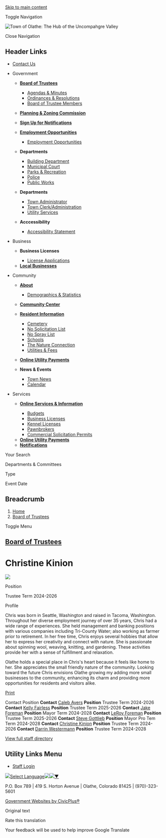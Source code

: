 [Skip to main content](https://www.townofolathe.org/board-trustees/directory-listing/christine-kinion/)

Toggle Navigation

![Town of Olathe: The Hub of the Uncompahgre Valley](https://www.townofolathe.org/sites/g/files/vyhlif9641/files/logo.png)

Close Navigation

## Header Links

- [Contact Us](https://www.townofolathe.org/contact-us)

<!--THE END-->

- Government
  
  - [**Board of Trustees**](https://www.townofolathe.org/board-trustees)
    
    - [Agendas &amp; Minutes](https://www.townofolathe.org/meetings)
    - [Ordinances &amp; Resolutions](https://www.townofolathe.org/ordinances)
    - [Board of Trustee Members](https://www.townofolathe.org/node/1221)
  - [**Planning &amp; Zoning Commission**](https://www.townofolathe.org/planning-zoning-commission)
  - [**Sign Up for Notifications**](https://www.townofolathe.org/portal)
  - [**Employment Opportunities**](https://www.townofolathe.org/Employment-Opportunities)
    
    - [Employment Opportunities](https://www.townofolathe.org/Employment-Opportunities)
  
  <!--THE END-->
  
  - **Departments**
    
    - [Building Department](https://www.townofolathe.org/building-department)
    - [Municipal Court](https://www.townofolathe.org/municipal-court)
    - [Parks &amp; Recreation](https://www.townofolathe.org/parks)
    - [Police](https://www.townofolathe.org/police)
    - [Public Works](https://www.townofolathe.org/public-works)
  
  <!--THE END-->
  
  - **Departments**
    
    - [Town Administrator](https://www.townofolathe.org/town-administrator)
    - [Town Clerk/Administration](https://www.townofolathe.org/town-clerkadministration)
    - [Utility Services](https://www.townofolathe.org/utility-services)
  
  <!--THE END-->
  
  - **Acccessibility**
    
    - [Accessibility Statement](https://www.townofolathe.org/Accessibility-Statement)
- Business
  
  - **Business Licenses**
    
    - [License Applications](https://www.townofolathe.org/node/286)
  
  <!--THE END-->
  
  - [**Local Businesses**](https://www.townofolathe.org/node/311)
  
  <!--THE END-->
  
  <!--THE END-->
- Community
  
  - [**About**](https://www.townofolathe.org/about)
    
    - [Demographics &amp; Statistics](https://www.townofolathe.org/node/111)
  - [**Community Center**](https://www.townofolathe.org/node/266)
  
  <!--THE END-->
  
  - [**Resident Information**](https://www.townofolathe.org/resident-services)
    
    - [Cemetery](https://www.townofolathe.org/node/256)
    - [No Solicitation List](https://www.townofolathe.org/node/246)
    - [No Spray List](https://www.townofolathe.org/node/251)
    - [Schools](https://www.townofolathe.org/node/271)
    - [The Nature Connection](https://www.townofolathe.org/node/241)
    - [Utilities &amp; Fees](https://www.townofolathe.org/node/276)
  
  <!--THE END-->
  
  - [**Online Utility Payments**](https://www.townofolathe.org/node/261)
  - **News &amp; Events**
    
    - [Town News](https://www.townofolathe.org/news)
    - [Calendar](https://www.townofolathe.org/calendar)
  
  <!--THE END-->
- Services
  
  - [**Online Services &amp; Information**](https://www.townofolathe.org/online-services)
    
    - [Budgets](https://www.townofolathe.org/node/306)
    - [Business Licenses](https://www.townofolathe.org/node/286)
    - [Kennel Licenses](https://www.townofolathe.org/node/291)
    - [Pawnbrokers](https://www.townofolathe.org/node/296)
    - [Commercial Solicitation Permits](https://www.townofolathe.org/node/301)
  
  <!--THE END-->
  
  - [**Online Utility Payments**](https://www.townofolathe.org/node/261)
  - [**Notifications**](https://www.townofolathe.org/portal)
  
  <!--THE END-->
  
  <!--THE END-->

Your Search

Departments &amp; Committees

Type

Event Date

## Breadcrumb

1. [Home](https://www.townofolathe.org)
2. [Board of Trustees](https://www.townofolathe.org/board-trustees)

Toggle Menu

## [Board of Trustees](https://www.townofolathe.org/board-trustees)

# Christine Kinion

![](https://www.townofolathe.org/sites/g/files/vyhlif9641/files/styles/directory_listings_body_with_photo/public/media/board-trustees/image/2231/trusteekinion.jpg?itok=naqqyYPP)

Position

Trustee Term 2024-2026

Profile

Chris was born in Seattle, Washington and raised in Tacoma, Washington. Throughout her diverse employment journey of over 35 years, Chris had a wide range of experiences. She held management and banking positions with various companies including Tri-County Water; also working as farmer prior to retirement. In her free time, Chris enjoys several hobbies that allow her to express her creativity and connect with nature. She is passionate about spinning wool, weaving, knitting, and gardening. These activities provide her with a sense of fulfillment and relaxation. 

Olathe holds a special place in Chris's heart because it feels like home to her. She appreciates the small friendly nature of the community. Looking toward the future Chris envisions Olathe growing my adding more small businesses to the community, enhancing its charm and providing more opportunities for residents and visitors alike. 

[Print](https://www.townofolathe.org/print/pdf/node/1196)

Contact Position **Contact** [Caleb Ayers](https://www.townofolathe.org/board-trustees/directory-listing/caleb-ayers) **Position** Trustee Term 2024-2026 **Contact** [Kelly Fairless](https://www.townofolathe.org/board-trustees/directory-listing/kelly-fairless) **Position** Trustee Term 2025-2026 **Contact** [Jake Foreman](https://www.townofolathe.org/board-trustees/directory-listing/jake-foreman) **Position** Mayor Term 2024-2028 **Contact** [LeRoy Foreman](https://www.townofolathe.org/board-trustees/directory-listing/leroy-foreman) **Position** Trustee Term 2025-2026 **Contact** [Steve Gottlieb](https://www.townofolathe.org/board-trustees/directory-listing/steve-gottlieb) **Position** Mayor Pro Tem Term 2024-2028 **Contact** [Christine Kinion](https://www.townofolathe.org/board-trustees/directory-listing/christine-kinion) **Position** Trustee Term 2024-2026 **Contact** [Darrin Westermann](https://www.townofolathe.org/board-trustees/directory-listing/darrin-westermann) **Position** Trustee Term 2024-2028

[View full staff directory](https://www.townofolathe.org/directory)

## Utility Links Menu

- [Staff Login](https://www.townofolathe.org/login?current=)

![](https://www.google.com/images/cleardot.gif)[Select Language![](https://www.google.com/images/cleardot.gif)​![](https://www.google.com/images/cleardot.gif)▼](https://www.townofolathe.org/board-trustees/directory-listing/christine-kinion)

P.O. Box 789 | 419 S. Horton Avenue | Olathe, Colorado 81425 | (970)-323-5601

[Government Websites by CivicPlus®](https://www.civicplus.com "(opens in a new window)")

Original text

Rate this translation

Your feedback will be used to help improve Google Translate